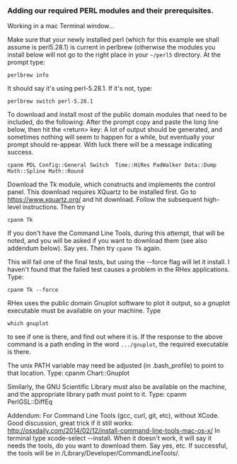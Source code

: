 ### Adding our required PERL modules and their prerequisites.

Working in a mac Terminal window...

Make sure that your newly installed perl (which for this example we shall assume is perl5.28.1) is current in perlbrew (otherwise the modules you install below will not go to the right place in your `~/perl5` directory.  At the prompt type:

`perlbrew info`

It should say it's using perl-5.28.1.  If it's not, type:

`perlbrew switch perl-5.28.1`

To download and install most of the public domain modules that need to be included, do the following:  After the prompt copy and paste the long line below, then hit the \<return\> key:  A lot of output should be generated, and sometimes nothing will seem to happen for a while, but eventually your prompt should re-appear.  With luck there will be a message indicating success.

`cpanm PDL Config::General Switch  Time::HiRes PadWalker Data::Dump Math::Spline Math::Round`

Download the Tk module, which constructs and implements the control panel.  This download requires XQuartz to be installed first.  Go to https://www.xquartz.org/ and hit download.  Follow the subsequent high-level instructions.  Then try

`cpanm Tk`

If you don't have the Command Line Tools, during this attempt, that will be noted, and you will be asked if you want to download them (see also addendum below).  Say yes.  Then try `cpanm Tk` again.

This will fail one of the final tests, but using the --force flag will let it install.  I haven't found that the failed test causes a problem in the RHex applications.  Type:

`cpanm Tk --force`

RHex uses the public domain Gnuplot software to plot it output, so a gnuplot executable must be available on your machine.  Type

`which gnuplot`

to see if one is there, and find out where it is. If the response to the above command is a path ending in the word  `.../gnuplot`, the required executable is there. 

The unix PATH variable may need be adjusted (in .bash_profile) to point to that location.  Type:
cpanm Chart::Gnuplot

Similarly, the GNU Scientific Library must also be available on the machine, and the appropriate library path must point to it. Type:
cpanm PerlGSL::DiffEq 


Addendum: For Command Line Tools (gcc, curl, git, etc), without XCode.  Good discussion, great trick if it still works:  http://osxdaily.com/2014/02/12/install-command-line-tools-mac-os-x/
In terminal type xcode-select --install.  When it doesn't work, it will say it needs the tools, do you want to download them.  Say yes, etc.  If successful, the tools will be in /Library/Developer/CommandLineTools/.



